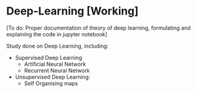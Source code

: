 # Deep-Learning [Working]

[To do: Proper documentation of theory of deep learning, formulating and explaining the code in jupyter notebook]

Study done on Deep Learning, including:
  - Supervised Deep Learning
    - Artificial Neural Network
    - Recurrent Neural Network
  - Unsupervised Deep Learning:
    - Self Organising maps
 
